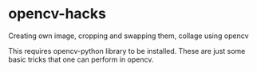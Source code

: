 # opencv-hacks
Creating own image, cropping and swapping them, collage using opencv

This requires opencv-python library to be installed.
These are just some basic tricks that one can perform in opencv. 
